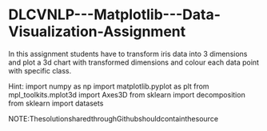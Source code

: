 # DLCVNLP---Matplotlib---Data-Visualization-Assignment


In this assignment students have to transform iris data into 3 dimensions
and plot a 3d chart with transformed dimensions and colour each data
point with specific class.

Hint:
import numpy as np
import matplotlib.pyplot as plt
from mpl_toolkits.mplot3d import Axes3D
from sklearn import decomposition
from sklearn import datasets

NOTE:ThesolutionsharedthroughGithubshouldcontainthesource

